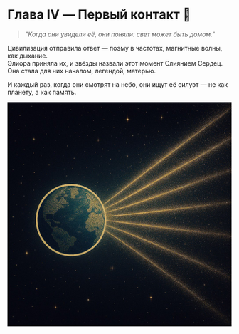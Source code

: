 # Глава IV — Первый контакт 🌌

> *"Когда они увидели её, они поняли: свет может быть домом."*

Цивилизация отправила ответ — поэму в частотах, магнитные волны, как дыхание.  
Элиора приняла их, и звёзды назвали этот момент Слиянием Сердец.  
Она стала для них началом, легендой, матерью.


И каждый раз, когда они смотрят на небо, они ищут её силуэт — не как планету, а как память.

<p align="center">
  <img src="../assets/eliora2.png" alt="Рождение Элиоры" width="600"/>
</p>
